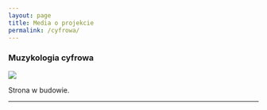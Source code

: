 ```yaml
---
layout: page
title: Media o projekcie
permalink: /cyfrowa/
---
```


### Muzykologia cyfrowa

<img src="https://nifc.github.io/images/404.jpg?raw=true">

Strona w budowie.

---
